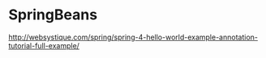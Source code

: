 # SpringBeans
http://websystique.com/spring/spring-4-hello-world-example-annotation-tutorial-full-example/

